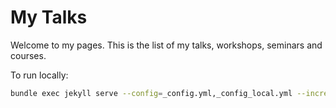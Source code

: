 # My Talks

Welcome to my pages. This is the list of my talks, workshops, seminars and courses.


To run locally:

```bash
bundle exec jekyll serve --config=_config.yml,_config_local.yml --incremental --future --drafts
```
